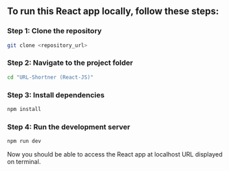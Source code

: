 ## To run this React app locally, follow these steps:



### Step 1: Clone the repository

```bash
git clone <repository_url>
```

### Step 2: Navigate to the project folder

```bash
cd "URL-Shortner (React-JS)"
```

### Step 3: Install dependencies

```bash
npm install
```

### Step 4: Run the development server
```bash
npm run dev
```

Now you should be able to access the React app at localhost URL displayed on terminal.
